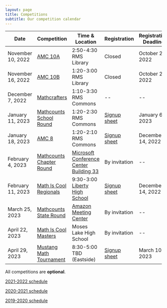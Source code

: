 ```yaml
---
layout: page
title: Competitions
subtitle: Our competition calendar
---
```


| Date                  | Competition		| Time & Location | Registration | Registration Deadline
| -----------           | --------            | --- | ----- | --- |
|November 10, 2022      | [AMC 10A](/amc) | 2:50-4:30 RMS Library | Closed | October 25, 2022
|November 16, 2022      | [AMC 10B](/amc) | 1:20-3:00 RMS Library | Closed | October 25, 2022
|December 7, 2022       | [Mathcrafters](https://www.mathcrafters.com/Play/Watch/1) | 1:10-3:30 RMS Commons | -- | --
|January 11, 2023		| [Mathcounts School Round](/mathcounts) |  1:20-2:30 RMS Commons | [Signup sheet](https://rmsptsa.sharepoint.com/:x:/r/sites/mathclub/_layouts/15/Doc.aspx?sourcedoc=%7B571B3375-9DF4-42A2-B345-8313C7182EEF%7D&file=Competitions%20%26%20Teams.xlsx&action=default&mobileredirect=true) | January 6, 2023
|January 18, 2023       | [AMC 8](/amc) | 1:20-2:10 RMS Commons | [Signup sheet](https://rmsptsa.sharepoint.com/:x:/r/sites/mathclub/_layouts/15/Doc.aspx?sourcedoc=%7B571B3375-9DF4-42A2-B345-8313C7182EEF%7D&file=Competitions%20%26%20Teams.xlsx&action=default&mobileredirect=true) | December 14, 2022
|February 4, 2023         | [Mathcounts Chapter Round](/mathcounts) | [Microsoft Conference Center Building 33](https://goo.gl/maps/duZrcfdH2tpuvmU78) | By invitation | --
|February 11, 2023      | [Math Is Cool Regionals](/mathiscool) | 9:30-3:00 [Liberty High School](https://www.google.com/maps/dir//Liberty+High+School,+16655+SE+136th+St,+Renton,+WA+98059) | [Signup sheet](https://rmsptsa.sharepoint.com/:x:/r/sites/mathclub/_layouts/15/Doc.aspx?sourcedoc=%7B571B3375-9DF4-42A2-B345-8313C7182EEF%7D&file=Competitions%20%26%20Teams.xlsx&action=default&mobileredirect=true) | December 14, 2022
|March 25, 2023            | [Mathcounts State Round](/mathcounts)  | [Amazon Meeting Center](https://goo.gl/maps/T2eajGvFeec6NyEc8) | By invitation | --
|April 22, 2023			| [Math Is Cool Masters](/mathiscool) | Moses Lake High School | By invitation | --
|April 29, 2023			| [Mustang Math Tournament](https://mustangmath.com/competitions/mmt-2023) | 8:30-5:00 TBD (Eastside) | [Signup sheet](https://rmsptsa.sharepoint.com/:x:/r/sites/mathclub/_layouts/15/Doc.aspx?sourcedoc=%7B571B3375-9DF4-42A2-B345-8313C7182EEF%7D&file=Competitions%20%26%20Teams.xlsx&action=default&mobileredirect=true) | March 10, 2023

All competitions are **optional**.

[2021-2022 schedule](/competitions-2122.md)

[2020-2021 schedule](/competitions-2021.md)

[2019-2020 schedule](/competitions-1920.md)
